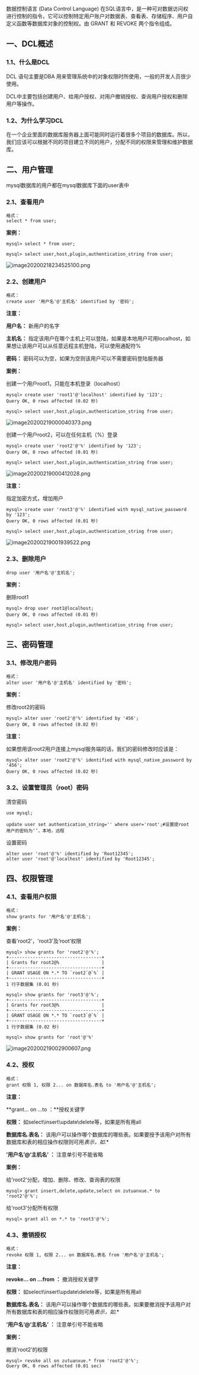 数据控制语言 (Data Control Language) 在SQL语言中，是一种可对数据访问权进行控制的指令，它可以控制特定用户账户对数据表、查看表、存储程序、用户自定义函数等数据库对象的控制权。由 GRANT 和 REVOKE 两个指令组成。

## 一、DCL概述

### 1.1、什么是DCL

DCL 语句主要是DBA 用来管理系统中的对象权限时所使用，一般的开发人员很少使用。

DCL中主要包括创建用户、给用户授权、对用户撤销授权、查询用户授权和删除用户等操作。

### 1.2、为什么学习DCL

在一个企业里面的数据库服务器上面可能同时运行着很多个项目的数据库。所以，我们应该可以根据不同的项目建立不同的用户，分配不同的权限来管理和维护数据库。

## 二、用户管理

mysql数据库的用户都在mysql数据库下面的user表中

### 2.1、查看用户

```mysql
格式：
select * from user;
```

**案例：**

```mysql
mysql> select * from user;

mysql> select user,host,plugin,authentication_string from user;
```

![image20200218234525100.png](https://www.zutuanxue.com:8000/static/media/images/2020/10/24/1603521889167.png)

### 2.2、创建用户

```mysql
格式：
create user '用户名'@'主机名' identified by '密码';
```

**注意：**

**用户名：** 新用户的名字

**主机名：** 指定该用户在哪个主机上可以登陆，如果是本地用户可用localhost，如果想让该用户可以从任意远程主机登陆，可以使用通配符%

**密码：** 密码可以为空，如果为空则该用户可以不需要密码登陆服务器

**案例：**

创建一个用户root1，只能在本机登录（localhost）

```mysql
mysql> create user 'root1'@'localhost' identified by '123';
Query OK, 0 rows affected (0.02 秒)

mysql> select user,host,plugin,authentication_string from user;
```

![image20200219000040373.png](https://www.zutuanxue.com:8000/static/media/images/2020/10/24/1603521923781.png)

创建一个用户root2，可以在任何主机（%）登录

```mysql
mysql> create user 'root2'@'%' identified by '123';
Query OK, 0 rows affected (0.01 秒)

mysql> select user,host,plugin,authentication_string from user;
```

![image20200219000412028.png](https://www.zutuanxue.com:8000/static/media/images/2020/10/24/1603521943126.png)

**注意：**

指定加密方式，增加用户

```mysql
mysql> create user 'root3'@'%' identified with mysql_native_password by '123';
Query OK, 0 rows affected (0.01 秒)

mysql> select user,host,plugin,authentication_string from user;
```

![image20200219001939522.png](https://www.zutuanxue.com:8000/static/media/images/2020/10/24/1603521967385.png)

### 2.3、删除用户

```mysql
drop user '用户名'@'主机名';
```

**案例：**

删除root1

```mysql
mysql> drop user root1@localhost;
Query OK, 0 rows affected (0.01 秒)

mysql> select user,host,plugin,authentication_string from user;
```

## 三、密码管理

### 3.1、修改用户密码

```mysql
格式：
alter user '用户名'@'主机名' identified by '密码';
```

**案例：**

修改root2的密码

```mysql
mysql> alter user 'root2'@'%' identified by '456';
Query OK, 0 rows affected (0.02 秒)
```

**注意：**

如果想用该root2用户连接上mysql服务端的话，我们的密码修改时应该是：

```mysql
mysql> alter user 'root2'@'%' identified with mysql_native_password by '456';
Query OK, 0 rows affected (0.02 秒)
```

### 3.2、设置管理员（root）密码

清空密码

```mysql
use mysql; 

update user set authentication_string='' where user='root';#设置提root用户的密码为‘’，本地，远程 
```

设置密码

```mysql
alter user 'root'@'%' identified by 'Root12345';
alter user 'root'@'localhost' identified by 'Root12345';
```

## 四、权限管理

### 4.1、查看用户权限

```mysql
格式：
show grants for '用户名'@'主机名';
```

**案例：**

查看’root2’，'root3’及’root’权限

```mysql
mysql> show grants for 'root2'@'%';
+-----------------------------------+
| Grants for root2@%                |
+-----------------------------------+
| GRANT USAGE ON *.* TO `root2`@`%` |
+-----------------------------------+
1 行于数据集 (0.01 秒)

mysql> show grants for 'root3'@'%';
+-----------------------------------+
| Grants for root3@%                |
+-----------------------------------+
| GRANT USAGE ON *.* TO `root3`@`%` |
+-----------------------------------+
1 行于数据集 (0.02 秒)

mysql> show grants for 'root'@'%'
```

![image20200219002900607.png](https://www.zutuanxue.com:8000/static/media/images/2020/10/24/1603521994010.png)

### 4.2、授权

```mysql
格式：
grant 权限 1, 权限 2... on 数据库名.表名 to '用户名'@'主机名';
```

**注意：**

**grant… on …to ：**授权关键字

**权限：** 如select\insert\update\delete等，如果是所有用all

**数据库名.表名：** 该用户可以操作哪个数据库的哪些表。如果要授予该用户对所有数据库和表的相应操作权限则可用*表示，如*.*

**’用户名’@‘主机名’ ：** 注意单引号不能省略

**案例：**

给’root2’分配，增加、删除、修改、查询表的权限

```mysql
mysql> grant insert,delete,update,select on zutuanxue.* to 'root2'@'%';
```

给’root3’分配所有权限

```mysql
mysql> grant all on *.* to 'root3'@'%';
```

### 4.3、撤销授权

```mysql
格式：
revoke 权限 1, 权限 2... on 数据库名.表名 from '用户名'@'主机名';
```

**注意：**

**revoke… on …from ：** 撤消授权关键字

**权限：** 如select\insert\update\delete等，如果是所有用all

**数据库名.表名：** 该用户可以操作哪个数据库的哪些表。如果要撤消授予该用户对所有数据库和表的相应操作权限则可用*表示，如*.*

**’用户名’@‘主机名’ ：** 注意单引号不能省略

**案例：**

撤消’root2’的权限

```mysql
mysql> revoke all on zutuanxue.* from 'root2'@'%';
Query OK, 0 rows affected (0.01 sec)
```